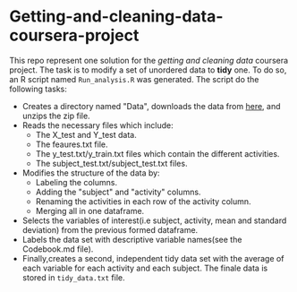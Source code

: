 # Getting-and-cleaning-data-coursera-project
This repo represent one solution for the *getting and cleaning data* coursera project. The task is to modify a set of unordered data to **tidy** one. To do so, an R script named `Run_analysis.R` was generated. The script do the following tasks:
* Creates a directory named "Data", downloads the data from [here](https://d396qusza40orc.cloudfront.net/getdata%2Fprojectfiles%2FUCI%20HAR%20Dataset.zip), and unzips the zip file.
* Reads the necessary files which include:
  - The X_test and Y_test data.
  - The feaures.txt file.
  - The y_test.txt/y_train.txt files which contain the different activities.
  - The subject_test.txt/subject_test.txt files.
 * Modifies the structure of the data by:
   - Labeling the columns.
   - Adding the "subject" and "activity" columns.
   - Renaming the activities in each row of the activity column.
   - Merging all in one dataframe.
 * Selects the variables of interest(i.e subject, activity, mean and standard deviation) from the previous formed dataframe.
 * Labels the data set with descriptive variable names(see the Codebook.md file).
 * Finally,creates a second, independent tidy data set with the average of each variable for each activity and each subject.
The finale data is stored in `tidy_data.txt` file.
